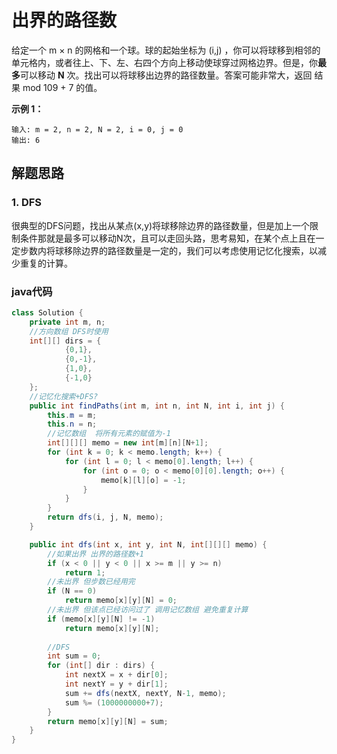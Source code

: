 # 出界的路径数
给定一个 m × n 的网格和一个球。球的起始坐标为 (i,j) ，你可以将球移到相邻的单元格内，或者往上、下、左、右四个方向上移动使球穿过网格边界。但是，你**最多**可以移动 **N** 次。找出可以将球移出边界的路径数量。答案可能非常大，返回 结果 mod 109 + 7 的值。

**示例 1：**
```
输入: m = 2, n = 2, N = 2, i = 0, j = 0
输出: 6
```
## 解题思路
### 1. DFS
很典型的DFS问题，找出从某点(x,y)将球移除边界的路径数量，但是加上一个限制条件那就是最多可以移动N次，且可以走回头路，思考易知，在某个点上且在一定步数内将球移除边界的路径数量是一定的，我们可以考虑使用记忆化搜索，以减少重复的计算。

### java代码
```java
class Solution {
    private int m, n;
    //方向数组 DFS时使用
    int[][] dirs = {
            {0,1},
            {0,-1},
            {1,0},
            {-1,0}
    };
    //记忆化搜索+DFS?
    public int findPaths(int m, int n, int N, int i, int j) {
        this.m = m;
        this.n = n;
        //记忆数组  将所有元素的赋值为-1
        int[][][] memo = new int[m][n][N+1];
        for (int k = 0; k < memo.length; k++) {
            for (int l = 0; l < memo[0].length; l++) {
                for (int o = 0; o < memo[0][0].length; o++) {
                    memo[k][l][o] = -1;
                }
            }
        }
        return dfs(i, j, N, memo);
    }

    public int dfs(int x, int y, int N, int[][][] memo) {
        //如果出界 出界的路径数+1
        if (x < 0 || y < 0 || x >= m || y >= n)
            return 1;
        //未出界 但步数已经用完
        if (N == 0)
            return memo[x][y][N] = 0;
        //未出界 但该点已经访问过了 调用记忆数组 避免重复计算
        if (memo[x][y][N] != -1)
            return memo[x][y][N];
        
        //DFS
        int sum = 0;
        for (int[] dir : dirs) {
            int nextX = x + dir[0];
            int nextY = y + dir[1];
            sum += dfs(nextX, nextY, N-1, memo);
            sum %= (1000000000+7);
        }
        return memo[x][y][N] = sum;
    }
}
```
